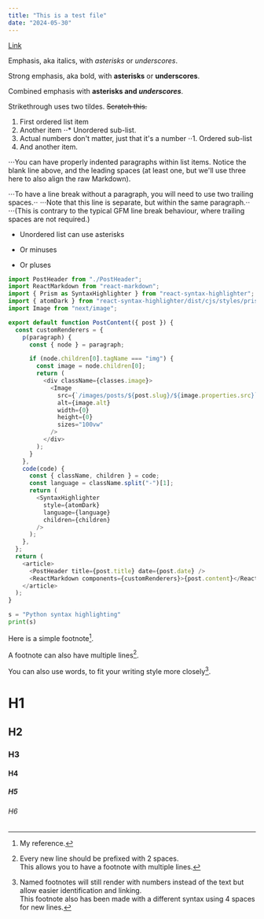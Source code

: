 ```yaml
---
title: "This is a test file"
date: "2024-05-30"
---
```


[Link](http://)

Emphasis, aka italics, with _asterisks_ or _underscores_.

Strong emphasis, aka bold, with **asterisks** or **underscores**.

Combined emphasis with **asterisks and _underscores_**.

Strikethrough uses two tildes. ~~Scratch this.~~

1. First ordered list item
2. Another item
   ⋅⋅\* Unordered sub-list.
3. Actual numbers don't matter, just that it's a number
   ⋅⋅1. Ordered sub-list
4. And another item.

⋅⋅⋅You can have properly indented paragraphs within list items. Notice the blank line above, and the leading spaces (at least one, but we'll use three here to also align the raw Markdown).

⋅⋅⋅To have a line break without a paragraph, you will need to use two trailing spaces.⋅⋅
⋅⋅⋅Note that this line is separate, but within the same paragraph.⋅⋅
⋅⋅⋅(This is contrary to the typical GFM line break behaviour, where trailing spaces are not required.)

- Unordered list can use asterisks

* Or minuses

- Or pluses

```js
import PostHeader from "./PostHeader";
import ReactMarkdown from "react-markdown";
import { Prism as SyntaxHighlighter } from "react-syntax-highlighter";
import { atomDark } from "react-syntax-highlighter/dist/cjs/styles/prism";
import Image from "next/image";

export default function PostContent({ post }) {
  const customRenderers = {
    p(paragraph) {
      const { node } = paragraph;

      if (node.children[0].tagName === "img") {
        const image = node.children[0];
        return (
          <div className={classes.image}>
            <Image
              src={`/images/posts/${post.slug}/${image.properties.src}`}
              alt={image.alt}
              width={0}
              height={0}
              sizes="100vw"
            />
          </div>
        );
      }
    },
    code(code) {
      const { className, children } = code;
      const language = className.split("-")[1];
      return (
        <SyntaxHighlighter
          style={atomDark}
          language={language}
          children={children}
        />
      );
    },
  };
  return (
    <article>
      <PostHeader title={post.title} date={post.date} />
      <ReactMarkdown components={customRenderers}>{post.content}</ReactMarkdown>
    </article>
  );
}
```

```python
s = "Python syntax highlighting"
print(s)
```

Here is a simple footnote[^1].

A footnote can also have multiple lines[^2].

You can also use words, to fit your writing style more closely[^note].

[^1]: My reference.
[^2]:
    Every new line should be prefixed with 2 spaces.  
    This allows you to have a footnote with multiple lines.

[^note]:
    Named footnotes will still render with numbers instead of the text but allow easier identification and linking.  
    This footnote also has been made with a different syntax using 4 spaces for new lines.

# H1

## H2

### H3

#### H4

##### H5

###### H6
